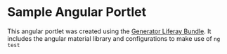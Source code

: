 # Sample Angular Portlet

This angular portlet was created using the [Generator Liferay Bundle](https://github.com/liferay/liferay-npm-build-tools/wiki/How-to-use-generator-liferay-bundle). It includes the angular material library and configurations to make use of `ng test`